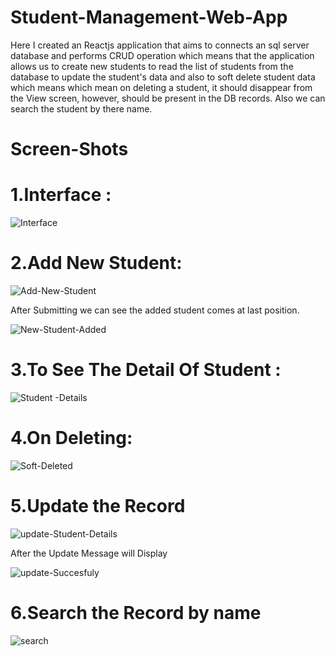 # Student-Management-Web-App
Here I created an Reactjs application that aims to connects an sql server database and performs CRUD operation which means that the application allows us to create new students to read the list of students from the database to update the student's data and also to soft delete student data which means which mean on deleting a student, it should disappear from the View screen, however, should be present in the DB records. Also we can search the student by there name.

# Screen-Shots 

# 1.Interface :

![Interface](https://user-images.githubusercontent.com/54260797/214515316-54e53cc9-d6be-407d-bcda-c23c5103aac0.png)

# 2.Add New Student: 

![Add-New-Student](https://user-images.githubusercontent.com/54260797/214515393-3f76fdc0-6fe8-4942-981e-39006540b65b.png)

After Submitting we can see the added student comes at last position.

![New-Student-Added](https://user-images.githubusercontent.com/54260797/214515649-0fcf20a4-38ab-48b2-8507-d797d8bd64f5.png)

# 3.To See The Detail Of Student :

![Student -Details](https://user-images.githubusercontent.com/54260797/214515799-1e9fa3b4-79c7-4026-be13-a813a5d941e3.png)

# 4.On Deleting:

![Soft-Deleted](https://user-images.githubusercontent.com/54260797/214515978-d4e96180-44de-4848-9001-d7eafeb2af37.png)

# 5.Update the Record

![update-Student-Details](https://user-images.githubusercontent.com/54260797/214516106-458afa1a-f9a9-49a3-bed7-9e7ebed79ad9.png)

After the Update Message will Display

![update-Succesfuly](https://user-images.githubusercontent.com/54260797/214516393-80d20bd0-9dde-45e5-9a0f-0f43d6bbcfeb.png)

# 6.Search the Record by name 

![search](https://user-images.githubusercontent.com/54260797/214516635-4c7b48dc-27e0-4b46-8389-57cb7e249cfb.png)
